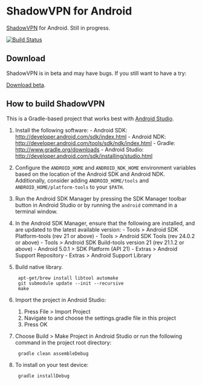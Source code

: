 ShadowVPN for Android
=====================

[ShadowVPN] for Android. Still in progress.

[![Build Status](https://travis-ci.org/clowwindy/ShadowVPNAndroid.svg?branch=master)](https://travis-ci.org/clowwindy/ShadowVPNAndroid)

Download
--------

ShadowVPN is in beta and may have bugs. If you still want to have a try:

[Download beta].

How to build ShadowVPN
----------------------

This is a Gradle-based project that works best with [Android Studio].

1. Install the following software:
       - Android SDK:
         http://developer.android.com/sdk/index.html
       - Android NDK:
         http://developer.android.com/tools/sdk/ndk/index.html
       - Gradle:
         http://www.gradle.org/downloads
       - Android Studio:
         http://developer.android.com/sdk/installing/studio.html

2. Configure the `ANDROID_HOME` and `ANDROID_NDK_HOME` environment
   variables based on the location of the Android SDK and Android NDK.
   Additionally, consider adding `ANDROID_HOME/tools` and
   `ANDROID_HOME/platform-tools` to your `$PATH`.

3. Run the Android SDK Manager by pressing the SDK Manager toolbar button
   in Android Studio or by running the `android` command in a terminal
   window.

4. In the Android SDK Manager, ensure that the following are installed,
   and are updated to the latest available version:
       - Tools > Android SDK Platform-tools (rev 21 or above)
       - Tools > Android SDK Tools (rev 24.0.2 or above)
       - Tools > Android SDK Build-tools version 21 (rev 21.1.2 or above)
       - Android 5.0.1 > SDK Platform (API 21)
       - Extras > Android Support Repository
       - Extras > Android Support Library

5. Build native library.

        apt-get/brew install libtool automake
        git submodule update --init --recursive
        make

6. Import the project in Android Studio:

    1. Press File > Import Project
    2. Navigate to and choose the settings.gradle file in this project
    3. Press OK

7. Choose Build > Make Project in Android Studio or run the following
    command in the project root directory:

        gradle clean assembleDebug

8. To install on your test device:

        gradle installDebug


[ShadowVPN]: https://github.com/clowwindy/ShadowVPN
[Download beta]: https://play.google.com/store/apps/details?id=clowwindy.shadowvpn
[Android Studio]:http://developer.android.com/sdk/installing/studio.html
